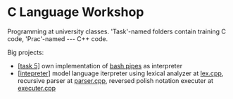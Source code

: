 # C Language Workshop

Programming at university classes. 'Task'-named folders contain training C code, 'Prac'-named --- C++ code.

Big projects:
- [[task 5]](https://github.com/voorhs/C-Language-Workshop/tree/main/Task%205.%20MyShell) own implementation of [bash pipes](https://stackoverflow.com/questions/9834086/what-is-a-simple-explanation-for-how-pipes-work-in-bash) as interpreter
- [[intepreter]](https://github.com/voorhs/C-Language-Workshop/tree/main/interpreter) model language iterpreter using lexical analyzer at [lex.cpp](https://github.com/voorhs/C-Language-Workshop/blob/main/interpreter/src/lex.cpp), recursive parser at [parser.cpp](https://github.com/voorhs/C-Language-Workshop/blob/main/interpreter/src/parser.cpp), reversed polish notation executer at [executer.cpp](https://github.com/voorhs/C-Language-Workshop/blob/main/interpreter/src/executer.cpp)
